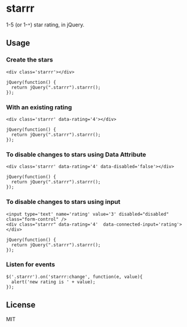 starrr
======

1-5 (or 1-`*`) star rating, in jQuery.

## Usage

### Create the stars
```
<div class='starrr'></div>

jQuery(function() {
  return jQuery(".starrr").starrr();
});
```

### With an existing rating
```
<div class='starrr' data-rating='4'></div>

jQuery(function() {
  return jQuery(".starrr").starrr();
});
```

### To disable changes to stars using Data Attribute
```
<div class='starrr' data-rating='4' data-disabled='false'></div>

jQuery(function() {
  return jQuery(".starrr").starrr();
});
```
### To disable changes to stars using input

```
<input type='text' name='rating' value='3' disabled="disabled" class="form-control" />
<div class="starrr" data-rating='4'  data-connected-input='rating'></div>

jQuery(function() {
  return jQuery(".starrr").starrr();
});
```

### Listen for events
```
$('.starrr').on('starrr:change', function(e, value){
  alert('new rating is ' + value);
});
```

## License

MIT
